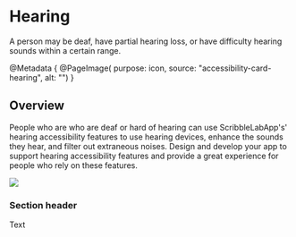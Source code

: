 # Hearing

A person may be deaf, have partial hearing loss, or have difficulty hearing sounds within a certain range.

@Metadata {
    @PageImage(
        purpose: icon,
        source: "accessibility-card-hearing", 
        alt: "")
}

## Overview

People who are who are deaf or hard of hearing can use ScribbleLabApp's' hearing accessibility features to use hearing devices, enhance the sounds they hear, and filter out extraneous noises. Design and develop your app to support hearing accessibility features and provide a great experience for people who rely on these features.

![](accessibility-scene-hearing)

### Section header

<!--@START_MENU_TOKEN@-->Text<!--@END_MENU_TOKEN@-->
